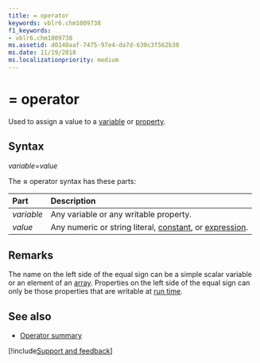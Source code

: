 ```yaml
---
title: = operator
keywords: vblr6.chm1009738
f1_keywords:
- vblr6.chm1009738
ms.assetid: d0140aaf-7475-97e4-da7d-630c3f562b30
ms.date: 11/19/2018
ms.localizationpriority: medium
---
```



# = operator

Used to assign a value to a [variable](../../Glossary/vbe-glossary.md#variable) or [property](../../Glossary/vbe-glossary.md#property).

## Syntax

_variable_=_value_

The **=** operator syntax has these parts:

|Part|Description|
|:-----|:-----|
| _variable_|Any variable or any writable property.|
| _value_|Any numeric or string literal, [constant](../../Glossary/vbe-glossary.md#constant), or [expression](../../Glossary/vbe-glossary.md#expression).|

## Remarks

The name on the left side of the equal sign can be a simple scalar variable or an element of an [array](../../Glossary/vbe-glossary.md#array). Properties on the left side of the equal sign can only be those properties that are writable at [run time](../../Glossary/vbe-glossary.md#run-time).

## See also

- [Operator summary](operator-summary.md)

[!include[Support and feedback](~/includes/feedback-boilerplate.md)]